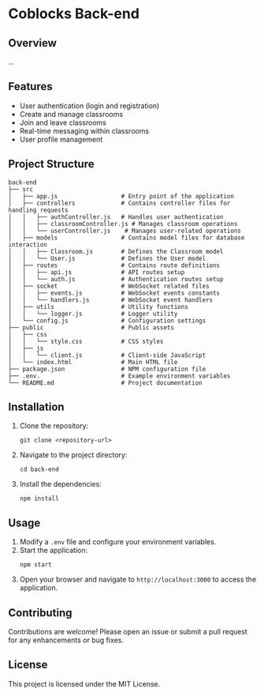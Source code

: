 # Coblocks Back-end

## Overview

...

## Features

- User authentication (login and registration)
- Create and manage classrooms
- Join and leave classrooms
- Real-time messaging within classrooms
- User profile management

## Project Structure

```
back-end
├── src
│   ├── app.js                  # Entry point of the application
│   ├── controllers             # Contains controller files for handling requests
│   │   ├── authController.js   # Handles user authentication
│   │   ├── classroomController.js # Manages classroom operations
│   │   └── userController.js    # Manages user-related operations
│   ├── models                  # Contains model files for database interaction
│   │   ├── Classroom.js        # Defines the Classroom model
│   │   └── User.js             # Defines the User model
│   ├── routes                  # Contains route definitions
│   │   ├── api.js              # API routes setup
│   │   └── auth.js             # Authentication routes setup
│   ├── socket                  # WebSocket related files
│   │   ├── events.js           # WebSocket events constants
│   │   └── handlers.js         # WebSocket event handlers
│   ├── utils                   # Utility functions
│   │   └── logger.js           # Logger utility
│   └── config.js               # Configuration settings
├── public                      # Public assets
│   ├── css
│   │   └── style.css           # CSS styles
│   ├── js
│   │   └── client.js           # Client-side JavaScript
│   └── index.html              # Main HTML file
├── package.json                # NPM configuration file
├── .env.                       # Example environment variables
└── README.md                   # Project documentation
```

## Installation

1. Clone the repository:
   ```
   git clone <repository-url>
   ```
2. Navigate to the project directory:
   ```
   cd back-end
   ```
3. Install the dependencies:
   ```
   npm install
   ```

## Usage

1. Modify a `.env` file and configure your environment variables.
2. Start the application:
   ```
   npm start
   ```
3. Open your browser and navigate to `http://localhost:3000` to access the application.

## Contributing

Contributions are welcome! Please open an issue or submit a pull request for any enhancements or bug fixes.

## License

This project is licensed under the MIT License.

